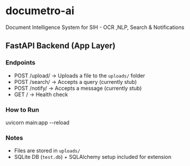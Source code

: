 # documetro-ai
Document Intelligence System for SIH - OCR ,NLP, Search &amp; Notifications 
## FastAPI Backend (App Layer)

### Endpoints
- POST /upload/ → Uploads a file to the `uploads/` folder
- POST /search/ → Accepts a query (currently stub)
- POST /notify/ → Accepts a message (currently stub)
- GET / → Health check

### How to Run
uvicorn main:app --reload

### Notes
- Files are stored in `uploads/`
- SQLite DB (`test.db`) + SQLAlchemy setup included for extension
